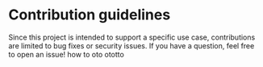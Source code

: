 # Contribution guidelines

Since this project is intended to support a specific use case, contributions are limited to bug fixes or security issues. 
If you have a question, feel free to open an issue!
how to oto ototto